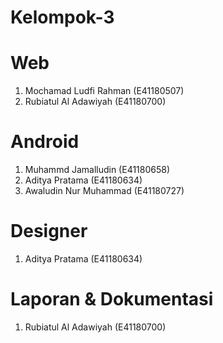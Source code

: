 # Kelompok-3
<h1>Web</h1>
<ol>
  <li>Mochamad Ludfi Rahman (E41180507)</li>
  <li>Rubiatul Al Adawiyah (E41180700)</li>
</ol>
<h1>Android</h1>
<ol>
  <li>Muhammd Jamalludin (E41180658)</li>
  <li>Aditya Pratama (E41180634)</li>
  <li>Awaludin Nur Muhammad (E41180727)</li>
</ol>
<h1>Designer</h1>
<ol>
  <li>Aditya Pratama (E41180634)</li>
</ol>
<h1>Laporan & Dokumentasi</h1>
<ol>
  <li>Rubiatul Al Adawiyah (E41180700)</li>
</ol>
